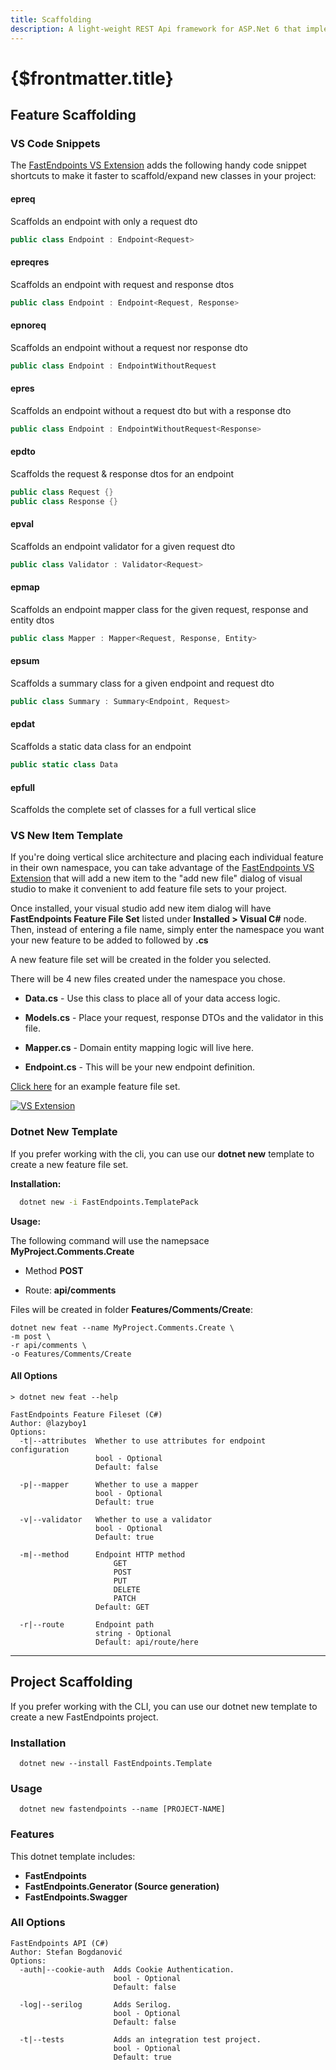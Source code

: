 ```yaml
---
title: Scaffolding
description: A light-weight REST Api framework for ASP.Net 6 that implements REPR (Request-Endpoint-Response) Pattern.
---
```


# {$frontmatter.title}

## Feature Scaffolding

### VS Code Snippets
The [FastEndpoints VS Extension](https://marketplace.visualstudio.com/items?itemName=dj-nitehawk.FastEndpoints) adds the following handy code snippet shortcuts to make it faster to scaffold/expand new classes in your project:

#### **epreq** 
Scaffolds an endpoint with only a request dto
```cs
public class Endpoint : Endpoint<Request>
```
#### **epreqres**
Scaffolds an endpoint with request and response dtos
```cs
public class Endpoint : Endpoint<Request, Response>
```
#### **epnoreq** 
Scaffolds an endpoint without a request nor response dto
```cs
public class Endpoint : EndpointWithoutRequest
```
#### **epres** 
Scaffolds an endpoint without a request dto but with a response dto
```cs
public class Endpoint : EndpointWithoutRequest<Response>
```
#### **epdto** 
Scaffolds the request & response dtos for an endpoint
```cs
public class Request {}
public class Response {}
```
#### **epval** 
Scaffolds an endpoint validator for a given request dto
```cs
public class Validator : Validator<Request>
```
#### **epmap**
 Scaffolds an endpoint mapper class for the given request, response and entity dtos
```cs
public class Mapper : Mapper<Request, Response, Entity>
```
#### **epsum**
Scaffolds a summary class for a given endpoint and request dto
```cs
public class Summary : Summary<Endpoint, Request>
```
#### **epdat** 
Scaffolds a static data class for an endpoint
```cs
public static class Data
```
#### **epfull**
 Scaffolds the complete set of classes for a full vertical slice

### VS New Item Template

If you're doing vertical slice architecture and placing each individual feature in their own namespace, you can take advantage of the [FastEndpoints VS Extension](https://marketplace.visualstudio.com/items?itemName=dj-nitehawk.FastEndpoints) that will add a new item to the "add new file" dialog of visual studio to make it convenient to add feature file sets to your project.

Once installed, your visual studio add new item dialog will have **FastEndpoints Feature File Set** listed under **Installed > Visual C#** node. Then, instead of entering a file name, simply enter the namespace you want your new feature to be added to followed by **.cs**

A new feature file set will be created in the folder you selected.

There will be 4 new files created under the namespace you chose.

- **Data.cs** - Use this class to place all of your data access logic.

- **Models.cs** - Place your request, response DTOs and the validator in this file.

- **Mapper.cs** - Domain entity mapping logic will live here.

- **Endpoint.cs** - This will be your new endpoint definition.

[Click here](https://github.com/dj-nitehawk/MiniDevTo/tree/main/Features/Author/Articles/SaveArticle) for an example feature file set.

<a href="/vslice.gif" target="_blank">
  <img src="/vslice.gif" alt="VS Extension" />
</a>

### Dotnet New Template

If you prefer working with the cli, you can use our **dotnet new** template to create a new feature file set.

**Installation:**

```sh |copy
  dotnet new -i FastEndpoints.TemplatePack
```

**Usage:**

The following command will use the namepsace **MyProject.Comments.Create**

- Method **POST**

- Route: **api/comments**

Files will be created in folder **Features/Comments/Create**:

```
dotnet new feat --name MyProject.Comments.Create \
-m post \
-r api/comments \
-o Features/Comments/Create
```

#### All Options

```
> dotnet new feat --help

FastEndpoints Feature Fileset (C#)
Author: @lazyboy1
Options:
  -t|--attributes  Whether to use attributes for endpoint configuration
                   bool - Optional
                   Default: false

  -p|--mapper      Whether to use a mapper
                   bool - Optional
                   Default: true

  -v|--validator   Whether to use a validator
                   bool - Optional
                   Default: true

  -m|--method      Endpoint HTTP method
                       GET
                       POST
                       PUT
                       DELETE
                       PATCH
                   Default: GET

  -r|--route       Endpoint path
                   string - Optional
                   Default: api/route/here
```

---

## Project Scaffolding

If you prefer working with the CLI, you can use our dotnet new template to create a new FastEndpoints project.

### Installation

```sh|copy
  dotnet new --install FastEndpoints.Template
```

### Usage

```sh|copy
  dotnet new fastendpoints --name [PROJECT-NAME]
```

### Features

This dotnet template includes:

- **FastEndpoints**
- **FastEndpoints.Generator (Source generation)**
- **FastEndpoints.Swagger**

### All Options

```
FastEndpoints API (C#)
Author: Stefan Bogdanović
Options:
  -auth|--cookie-auth  Adds Cookie Authentication.
                       bool - Optional
                       Default: false

  -log|--serilog       Adds Serilog.
                       bool - Optional
                       Default: false

  -t|--tests           Adds an integration test project.
                       bool - Optional
                       Default: true
```

